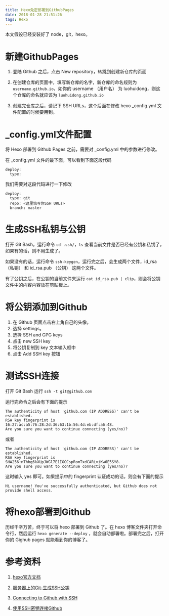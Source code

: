 ```yaml
---
title: Hexo免密部署到GithubPages
date: 2018-01-28 21:51:26
tags: Hexo
---
```


本文假设已经安装好了 node，git，hexo。

# 新建GithubPages

1. 登陆 Github 之后，点击 New repository，转跳到创建新仓库的页面

2. 在创建仓库的页面中，填写新仓库的名字，新仓库的命名规则为 `username.github.io`，如你的 username （用户名） 为 luohuidong，则这个仓库的命名就应该为 `luohuidong.github.io`

3. 创建完仓库之后，请记下 SSH URLs，这个后面在修改 hexo _config.yml 文件配置的时候要用到。

# _config.yml文件配置

将 Hexo 部署到 Github Pages 之前，需要对 _config.yml 中的参数进行修改。

在 _config.yml 文件的最下面，可以看到下面这段代码

```
deploy:
  type:
```

我们需要对这段代码进行一下修改

```
deploy:
  type: git
  repo: <这里填写你SSH URLs>
  branch: master
```

# 生成SSH私钥与公钥

打开 Git Bash，运行命令 `cd .ssh/`，`ls` 查看当前文件是否已经有公钥和私钥了，如果有的话，则不用生成了。

如果没有的话，运行命令 `ssh-keygen`，运行完之后，会生成两个文件，id_rsa （私钥） 和 id_rsa.pub （公钥） 这两个文件。

有了公钥之后，在公钥的当前文件夹运行 `cat id_rsa.pub | clip`，则会将公钥文件中的内容内容放在剪贴板上。

# 将公钥添加到Github

1. 在 Github 页面点击右上角自己的头像。
1. 选择 settings。
1. 选择 SSH and GPG keys
1. 点击 new SSH key
1. 将公钥复制到 key 文本输入框中
1. 点击 Add SSH key 按钮

# 测试SSH连接

打开 Git Bash 运行 `ssh -t git@github.com`

运行完命令之后会有下面的提示

```
The authenticity of host 'github.com (IP ADDRESS)' can't be established.
RSA key fingerprint is 16:27:ac:a5:76:28:2d:36:63:1b:56:4d:eb:df:a6:48.
Are you sure you want to continue connecting (yes/no)?
```

或者

```
The authenticity of host 'github.com (IP ADDRESS)' can't be established.
RSA key fingerprint is SHA256:nThbg6kXUpJWGl7E1IGOCspRomTxdCARLviKw6E5SY8.
Are you sure you want to continue connecting (yes/no)?
```

这时输入 yes 即可。如果提示中的 fingerprint 认证成功的话，则会有下面的提示

```
Hi username! You've successfully authenticated, but Github does not
provide shell access.
```

# 将hexo部署到Github

历经千辛万苦，终于可以将 hexo 部署到 Github 了。在 hexo 博客文件夹打开命令行，然后运行 `hexo generate --deploy` ，就会自动部署啦。部署完之后，打开你的 Gighub pages 就能看到你的博客了。

# 参考资料

1. [hexo官方文档](https://hexo.io/docs/)

1. [服务器上的Git-生成SSH公钥](https://git-scm.com/book/zh/v1/%E6%9C%8D%E5%8A%A1%E5%99%A8%E4%B8%8A%E7%9A%84-Git-%E7%94%9F%E6%88%90-SSH-%E5%85%AC%E9%92%A5)

1. [Connecting to Github with SSH](https://help.github.com/articles/connecting-to-github-with-ssh/)

1. [使用SSH密钥连接Github](https://www.xuanfengge.com/using-ssh-key-link-github-photo-tour.html)
